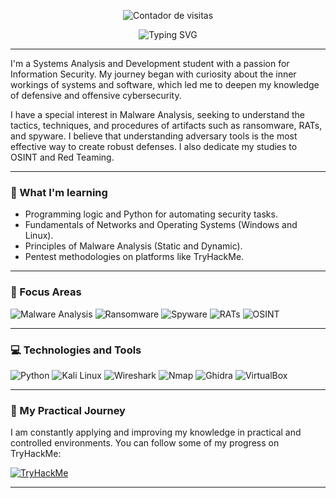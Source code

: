 <p align="center">
  <img src="https://komarev.com/ghpvc/?username=DaviUserMain&label=PROFILE+VIEWS&color=0e75b6&style=flat" alt="Contador de visitas" />
</p>

<div align="center">
  <img src="https://readme-typing-svg.herokuapp.com?font=Fira+Code&size=28&pause=1000&color=33FF33&center=true&vCenter=true&width=1000&height=50&lines=Hello,+I'm+Davi!;Systems+Analysis+and+Development+Student;Aspiring+Cybersecurity+Specialist;Focused+on+Malware+Analysis+and+OSINT" alt="Typing SVG" />
</div>

---

I'm a Systems Analysis and Development student with a passion for Information Security. My journey began with curiosity about the inner workings of systems and software, which led me to deepen my knowledge of defensive and offensive cybersecurity.

I have a special interest in Malware Analysis, seeking to understand the tactics, techniques, and procedures of artifacts such as ransomware, RATs, and spyware. I believe that understanding adversary tools is the most effective way to create robust defenses. I also dedicate my studies to OSINT and Red Teaming.

---

### 🌱 What I'm learning

- Programming logic and Python for automating security tasks.
- Fundamentals of Networks and Operating Systems (Windows and Linux).
- Principles of Malware Analysis (Static and Dynamic).
- Pentest methodologies on platforms like TryHackMe.


---

### 🎯 Focus Areas

![Malware Analysis](https://img.shields.io/badge/Malware_Analysis-C41E3A?style=for-the-badge) 
![Ransomware](https://img.shields.io/badge/Ransomware-D22B2B?style=for-the-badge) 
![Spyware](https://img.shields.io/badge/Spyware-800000?style=for-the-badge)
![RATs](https://img.shields.io/badge/RATs-5C5C5C?style=for-the-badge) 
![OSINT](https://img.shields.io/badge/OSINT-4682B4?style=for-the-badge)

---

### 💻 Technologies and Tools

![Python](https://img.shields.io/badge/Python-3776AB?style=for-the-badge&logo=python&logoColor=white)
![Kali Linux](https://img.shields.io/badge/Kali_Linux-557C94?style=for-the-badge&logo=kali-linux&logoColor=white)
![Wireshark](https://img.shields.io/badge/Wireshark-1679A7?style=for-the-badge&logo=wireshark&logoColor=white)
![Nmap](https://img.shields.io/badge/Nmap-000000?style=for-the-badge&logo=nmap&logoColor=white)
![Ghidra](https://img.shields.io/badge/Ghidra-000000?style=for-the-badge&logo=ghidra&logoColor=white)
![VirtualBox](https://img.shields.io/badge/VirtualBox-2D54C2?style=for-the-badge&logo=virtualbox&logoColor=white)

---

### 🚀 My Practical Journey

I am constantly applying and improving my knowledge in practical and controlled environments. You can follow some of my progress on TryHackMe:

[![TryHackMe](https://img.shields.io/badge/TryHackMe-88CC14?style=for-the-badge&logo=tryhackme&logoColor=white)](https://tryhackme.com/p/novadavidfonseca)

---

